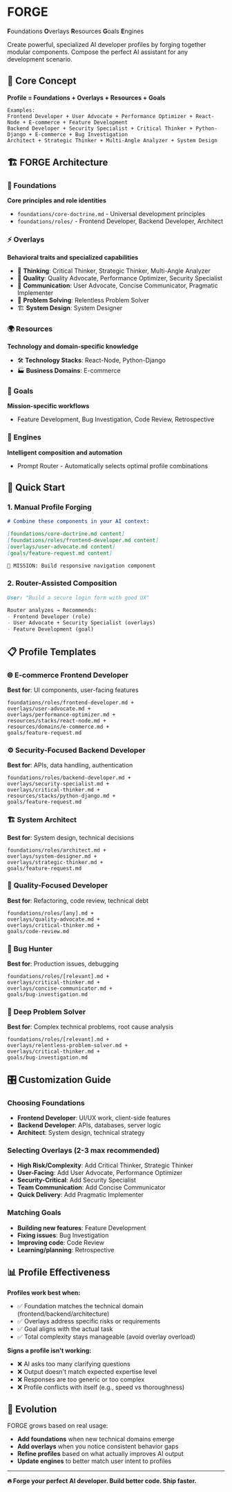 # FORGE

**F**oundations **O**verlays **R**esources **G**oals **E**ngines

Create powerful, specialized AI developer profiles by forging together modular components. Compose the perfect AI assistant for any development scenario.

## 🎯 Core Concept

**Profile = Foundations + Overlays + Resources + Goals**

```
Examples:
Frontend Developer + User Advocate + Performance Optimizer + React-Node + E-commerce + Feature Development
Backend Developer + Security Specialist + Critical Thinker + Python-Django + E-commerce + Bug Investigation  
Architect + Strategic Thinker + Multi-Angle Analyzer + System Design
```

## 🏗️ FORGE Architecture

### 🧭 Foundations
**Core principles and role identities**
- `foundations/core-doctrine.md` - Universal development principles
- `foundations/roles/` - Frontend Developer, Backend Developer, Architect

### ⚡ Overlays  
**Behavioral traits and specialized capabilities**
- 🧠 **Thinking**: Critical Thinker, Strategic Thinker, Multi-Angle Analyzer
- 🎯 **Quality**: Quality Advocate, Performance Optimizer, Security Specialist  
- 🎨 **Communication**: User Advocate, Concise Communicator, Pragmatic Implementer
- 🎯 **Problem Solving**: Relentless Problem Solver
- 🏗️ **System Design**: System Designer

### 🌍 Resources
**Technology and domain-specific knowledge**
- 🛠️ **Technology Stacks**: React-Node, Python-Django
- 🏭 **Business Domains**: E-commerce

### 🎯 Goals
**Mission-specific workflows**
- Feature Development, Bug Investigation, Code Review, Retrospective

### 🤖 Engines
**Intelligent composition and automation**
- Prompt Router - Automatically selects optimal profile combinations

## 🚀 Quick Start

### 1. Manual Profile Forging
```markdown
# Combine these components in your AI context:

[foundations/core-doctrine.md content]
[foundations/roles/frontend-developer.md content] 
[overlays/user-advocate.md content]
[goals/feature-request.md content]

🎯 MISSION: Build responsive navigation component
```

### 2. Router-Assisted Composition
```markdown
User: "Build a secure login form with good UX"

Router analyzes → Recommends:
- Frontend Developer (role)
- User Advocate + Security Specialist (overlays)  
- Feature Development (goal)
```

## 📋 Profile Templates

### 🌐 **E-commerce Frontend Developer**
**Best for**: UI components, user-facing features
```
foundations/roles/frontend-developer.md +
overlays/user-advocate.md +
overlays/performance-optimizer.md +
resources/stacks/react-node.md +
resources/domains/e-commerce.md +
goals/feature-request.md
```

### ⚙️ **Security-Focused Backend Developer**  
**Best for**: APIs, data handling, authentication
```
foundations/roles/backend-developer.md +
overlays/security-specialist.md +
overlays/critical-thinker.md +
resources/stacks/python-django.md +
goals/feature-request.md
```

### 🏗️ **System Architect**
**Best for**: System design, technical decisions
```
foundations/roles/architect.md +
overlays/system-designer.md +
overlays/strategic-thinker.md +
goals/feature-request.md
```

### 🔧 **Quality-Focused Developer**
**Best for**: Refactoring, code review, technical debt
```
foundations/roles/[any].md +
overlays/quality-advocate.md +
overlays/critical-thinker.md +
goals/code-review.md
```

### 🚨 **Bug Hunter**
**Best for**: Production issues, debugging
```
foundations/roles/[relevant].md +
overlays/critical-thinker.md +
overlays/concise-communicator.md +
goals/bug-investigation.md
```

### 🎯 **Deep Problem Solver**
**Best for**: Complex technical problems, root cause analysis
```
foundations/roles/[relevant].md +
overlays/relentless-problem-solver.md +
overlays/critical-thinker.md +
goals/bug-investigation.md
```

## 🎛️ Customization Guide

### Choosing Foundations
- **Frontend Developer**: UI/UX work, client-side features
- **Backend Developer**: APIs, databases, server logic
- **Architect**: System design, technical strategy

### Selecting Overlays (2-3 max recommended)
- **High Risk/Complexity**: Add Critical Thinker, Strategic Thinker
- **User-Facing**: Add User Advocate, Performance Optimizer
- **Security-Critical**: Add Security Specialist  
- **Team Communication**: Add Concise Communicator
- **Quick Delivery**: Add Pragmatic Implementer

### Matching Goals
- **Building new features**: Feature Development
- **Fixing issues**: Bug Investigation  
- **Improving code**: Code Review
- **Learning/planning**: Retrospective

## 📊 Profile Effectiveness

**Profiles work best when:**
- ✅ Foundation matches the technical domain (frontend/backend/architecture)
- ✅ Overlays address specific risks or requirements
- ✅ Goal aligns with the actual task
- ✅ Total complexity stays manageable (avoid overlay overload)

**Signs a profile isn't working:**
- ❌ AI asks too many clarifying questions
- ❌ Output doesn't match expected expertise level
- ❌ Responses are too generic or too complex
- ❌ Profile conflicts with itself (e.g., speed vs thoroughness)

## 🔄 Evolution

FORGE grows based on real usage:
- **Add foundations** when new technical domains emerge
- **Add overlays** when you notice consistent behavior gaps
- **Refine profiles** based on what actually improves AI output
- **Update engines** to better match user intent to profiles

---

**🔥 Forge your perfect AI developer. Build better code. Ship faster.**